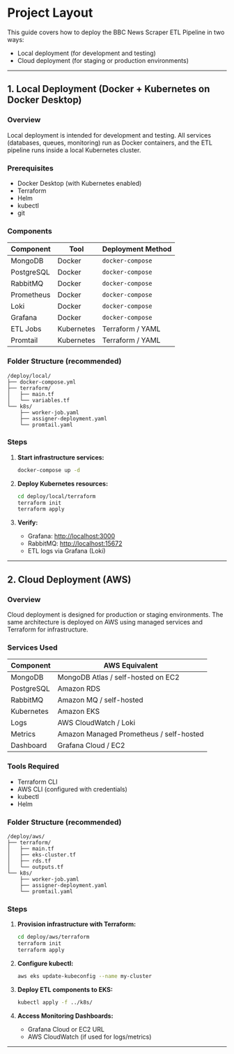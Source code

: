 # Project Layout

This guide covers how to deploy the BBC News Scraper ETL Pipeline in two ways:

- Local deployment (for development and testing)
- Cloud deployment (for staging or production environments)

---

## 1. Local Deployment (Docker + Kubernetes on Docker Desktop)

### Overview

Local deployment is intended for development and testing. All services (databases, queues, monitoring) run as Docker containers, and the ETL pipeline runs inside a local Kubernetes cluster.

### Prerequisites

* Docker Desktop (with Kubernetes enabled)
* Terraform
* Helm
* kubectl
* git

### Components

| Component  | Tool       | Deployment Method |
| ---------- | ---------- | ----------------- |
| MongoDB    | Docker     | `docker-compose`  |
| PostgreSQL | Docker     | `docker-compose`  |
| RabbitMQ   | Docker     | `docker-compose`  |
| Prometheus | Docker     | `docker-compose`  |
| Loki       | Docker     | `docker-compose`  |
| Grafana    | Docker     | `docker-compose`  |
| ETL Jobs   | Kubernetes | Terraform / YAML  |
| Promtail   | Kubernetes | Terraform / YAML  |

### Folder Structure (recommended)

```
/deploy/local/
├── docker-compose.yml
├── terraform/
│   ├── main.tf
│   └── variables.tf
└── k8s/
    ├── worker-job.yaml
    ├── assigner-deployment.yaml
    └── promtail.yaml
```

### Steps

1. **Start infrastructure services:**

   ```bash
   docker-compose up -d
   ```

2. **Deploy Kubernetes resources:**

   ```bash
   cd deploy/local/terraform
   terraform init
   terraform apply
   ```

3. **Verify:**

   * Grafana: [http://localhost:3000](http://localhost:3000)
   * RabbitMQ: [http://localhost:15672](http://localhost:15672)
   * ETL logs via Grafana (Loki)

---

## 2. Cloud Deployment (AWS)

### Overview

Cloud deployment is designed for production or staging environments. The same architecture is deployed on AWS using managed services and Terraform for infrastructure.

### Services Used

| Component  | AWS Equivalent                          |
| ---------- | --------------------------------------- |
| MongoDB    | MongoDB Atlas / self-hosted on EC2      |
| PostgreSQL | Amazon RDS                              |
| RabbitMQ   | Amazon MQ / self-hosted                 |
| Kubernetes | Amazon EKS                              |
| Logs       | AWS CloudWatch / Loki                   |
| Metrics    | Amazon Managed Prometheus / self-hosted |
| Dashboard  | Grafana Cloud / EC2                     |

### Tools Required

* Terraform CLI
* AWS CLI (configured with credentials)
* kubectl
* Helm

### Folder Structure (recommended)

```
/deploy/aws/
├── terraform/
│   ├── main.tf
│   ├── eks-cluster.tf
│   ├── rds.tf
│   └── outputs.tf
└── k8s/
    ├── worker-job.yaml
    ├── assigner-deployment.yaml
    └── promtail.yaml
```

### Steps

1. **Provision infrastructure with Terraform:**

   ```bash
   cd deploy/aws/terraform
   terraform init
   terraform apply
   ```

2. **Configure kubectl:**

   ```bash
   aws eks update-kubeconfig --name my-cluster
   ```

3. **Deploy ETL components to EKS:**

   ```bash
   kubectl apply -f ../k8s/
   ```

4. **Access Monitoring Dashboards:**

   * Grafana Cloud or EC2 URL
   * AWS CloudWatch (if used for logs/metrics)

---

